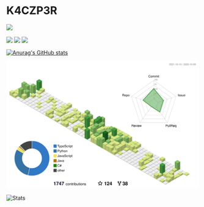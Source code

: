 # K4CZP3R 

![](https://komarev.com/ghpvc/?username=K4CZP3R)

![](https://img.shields.io/endpoint?url=https://waka.k4czp3r.xyz/api/compat/shields/v1/kacper/interval:today&style=flat-square&color=2F855A&label=Today)
![](https://img.shields.io/endpoint?url=https://waka.k4czp3r.xyz/api/compat/shields/v1/kacper/interval:yesterday&style=flat-square&color=2F855A&label=Yesterday)
![](https://img.shields.io/endpoint?url=https://waka.k4czp3r.xyz/api/compat/shields/v1/kacper/interval:7_days&style=flat-square&color=2F855A&label=Last%20week)


[![Anurag's GitHub stats](https://github-readme-stats.vercel.app/api?username=K4CZP3R&theme=dracula)](https://github.com/anuraghazra/github-readme-stats)

![](./profile-3d-contrib/profile-green-animate.svg)


![Stats](https://github-readme-stats.vercel.app/api/wakatime?username=kacper&api_domain=waka.k4czp3r.xyz&bg_color=1A202C&title_color=2F855A&icon_color=2F855A&text_color=ffffff&custom_title=Wakapi%20Week%20Stats&layout=compact)

